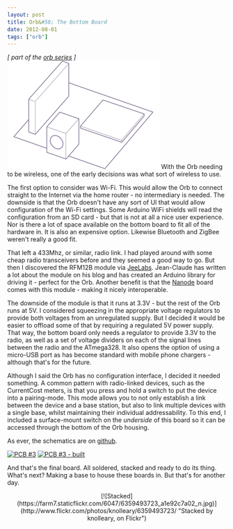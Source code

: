 ```yaml
---
layout: post
title: Orb&#58; The Bottom Board
date: 2012-08-01
tags: ["orb"]
---
```


_[ part of the [orb series](/orb/) ]_
![](/blog/content/2012/08/orb-07.png "orb-07")
With the Orb needing to be wireless, one of the early decisions was what sort of wireless to use.

The first option to consider was Wi-Fi. This would allow the Orb to connect straight to the Internet via the home router - no intermediary is needed. The downside is that the Orb doesn't have any sort of UI that would allow configuration of the Wi-Fi settings. Some Arduino WiFi shields will read the configuration from an SD card - but that is not at all a nice user experience. Nor is there a lot of space available on the bottom board to fit all of the hardware in. It is also an expensive option. Likewise Bluetooth and ZigBee weren't really a good fit.

That left a 433Mhz, or similar, radio link. I had played around with some cheap radio transceivers before and they seemed a good way to go. But then I discovered the RFM12B module via [JeeLabs](http://jeelabs.org/2008/12/10/wireless-rfm12b-module/). Jean-Claude has written a lot about the module on his blog and has created an Arduino library for driving it - perfect for the Orb. Another benefit is that the [Nanode](http://www.nanode.eu/) board comes with this module - making it nicely interoperable.

The downside of the module is that it runs at 3.3V - but the rest of the Orb runs at 5V. I considered squeezing in the appropriate voltage regulators to provide both voltages from an unregulated supply. But I decided it would be easier to offload some of that by requiring a regulated 5V power supply. That way, the bottom board only needs a regulator to provide 3.3V to the radio, as well as a set of voltage dividers on each of the signal lines between the radio and the ATmega328. It also opens the option of using a micro-USB port as has become standard with mobile phone chargers - although that's for the future.

Although I said the Orb has no configuration interface, I decided it needed something. A common pattern with radio-linked devices, such as the CurrentCost meters, is that you press and hold a switch to put the device into a pairing-mode. This mode allows you to not only establish a link between the device and a base station, but also to link multiple devices with a single base, whilst maintaining their individual addressability. To this end, I included a surface-mount switch on the _underside_ of this board so it can be accessed through the bottom of the Orb housing.

As ever, the schematics are on [github](https://github.com/knolleary/multi-channel-orb/tree/master/pcb/orbC).

[![PCB #3](https://farm7.staticflickr.com/6217/6359489411_644258eca2_q.jpg)](http://www.flickr.com/photos/knolleary/6359489411/ "PCB #3 by knolleary, on Flickr") [![PCB #3 - built](https://farm7.staticflickr.com/6099/6359490975_ca6e092aeb_q.jpg)](http://www.flickr.com/photos/knolleary/6359490975/ "PCB #3 - built by knolleary, on Flickr")

And that's the final board. All soldered, stacked and ready to do its thing. What's next? Making a base to house these boards in. But that's for another day.

<div style="text-align: center; clear: both;">[![Stacked](https://farm7.staticflickr.com/6047/6359493723_a1e92c7a02_n.jpg)](http://www.flickr.com/photos/knolleary/6359493723/ "Stacked by knolleary, on Flickr")</div>
